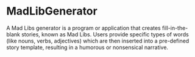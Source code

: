 # MadLibGenerator
A Mad Libs generator is a program or application that creates fill-in-the-blank stories, known as Mad Libs. Users provide specific types of words (like nouns, verbs, adjectives) which are then inserted into a pre-defined story template, resulting in a humorous or nonsensical narrative. 
